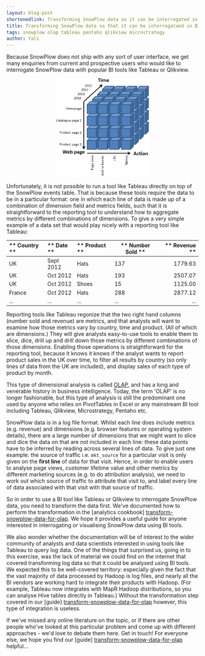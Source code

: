 ```yaml
---
layout: blog-post
shortenedlink: Transforming SnowPlow data so it can be interrogated in BI tools like Tableau
title: Transforming SnowPlow data so that it can be interrogataed in BI / OLAP tools like Tableau, Qlikview and Pentaho
tags: snowplow olap tableau pentaho qlikview microstrategy
author: Yali
---
```


Because SnowPlow does not ship with any sort of user interface, we get many enquiries from current and prospective users who would like to interrogate SnowPlow data with popular BI tools like Tableau or Qlikview.

<p style="text-align:center;"><img src="/static/img/olap/example-cube.png" alt="olap cube" width="250"/></p>

Unfortunately, it is not possible to run a tool like Tableau directly on top of the SnowPlow events table. That is because these tools require the data to be in a particular format: one in which each line of data is made up of a combination of dimension field and metrics fields, such that it is straightforward to the reporting tool to understand how to aggregate metrics by different combinations of dimensions. To give a very simple example of a data set that would play nicely with a reporting tool like Tableau:

| ** Country ** | ** Date ** | ** Product ** | ** Number Sold ** | ** Revenue ** |
|:--------------|:-----------|:--------------|-------------------|--------------:|
| UK            | Sept 2012  | Hats          | 137               | 1779.63       |
| UK            | Oct 2012   | Hats          | 193               | 2507.07       |
| UK            | Oct 2012   | Shoes         | 15                | 1125.00       |
| France        | Oct 2012   | Hats          | 288               | 2877.12       |
| ...           | ...        | ...           | ...               | ...           |

Reporting tools like Tableau regonize that the two right hand columns (number sold and revenue) are metrics, and that analysts will want to examine how those metrics vary by country, time and product. (All of which are dimensions.) They will give analysts easy-to-use tools to enable them to slice, dice, drill up and drill down those metrics by different combinations of those dimensions. Enabling those operations is straightforward for the reporting tool, because it knows it knows if the analyst wants to report product sales in the UK over time, to filter all results by country (so only lines of data from the UK are included), and display sales of each type of product by month.

This type of dimensional analysis is called [OLAP][olap], and has a long and venerable history in business intelligence. Today, the term 'OLAP' is no longer fashionable, but this type of analysis is still the predominant one used by anyone who relies on PivotTables in Excel or any mainstream BI tool including Tableau, Qlikview, Microstrategy, Pentaho etc.

SnowPlow data is in a log file format. Whilst each line does include metrics (e.g. revenue) and dimensions (e.g. browser features or operating system details), there are a large number of dimensions that we might want to slice and dice the data on that are not included in each line: these data points have to be inferred by reading across several lines of data. To give just one example: the source of traffic i.e. `mkt_source` for a particular visit is only given on the **first line** of data for that visit. Hence, in order to enable users to analyse page views, customer lifetime value and other metrics by different marketing sources (e.g. to do attribution analysis), we need to work out which source of traffic to attribute that visit to, and label every line of data associated with that visit with that source of traffic.

So in order to use a BI tool like Tableau or Qlikview to interrogate SnowPlow data, you need to transform the data first. We've documented how to perform the transformation in the [analytics cookbook] [transform-snowplow-data-for-olap]. We hope it provides a useful guide for anyone interested in interrogating or visualising SnowPlow data using BI tools. 

We also wonder whether the documentation will be of interest to the wider community of analysts and data scientists interested in using tools like Tableau to query log data. One of the things that surprised us, going in to this exercise, was the lack of material we could find on the internet that covered transforming log data so that it could be analysed using BI tools. We expected this to be well-covered territory: especially given the fact that the vast majority of data processed by Hadoop is log files, and nearly all the BI vendors are working hard to integrate their products with Hadoop. (For example, Tableau now integrates with MapR Hadoop distributions, so you can analyse Hive tables directly in Tableau.) Without the transformation step covered in our [guide] [transform-snowplow-data-for-olap] however, this type of integration is useless.

If we've missed any online literature on the topic, or if there are other people who've looked at this particular problem and come up with different approaches - we'd love to debate them here. Get in touch! For everyone else, we hope you find our [guide] [transform-snowplow-data-for-olap] helpful...




[olap]: http://en.wikipedia.org/wiki/Online_analytical_processing
[transform-snowplow-data-for-olap]: /analytics/tools-and-techniques/converting-snowplow-data-into-a-format-suitable-for-olap.html